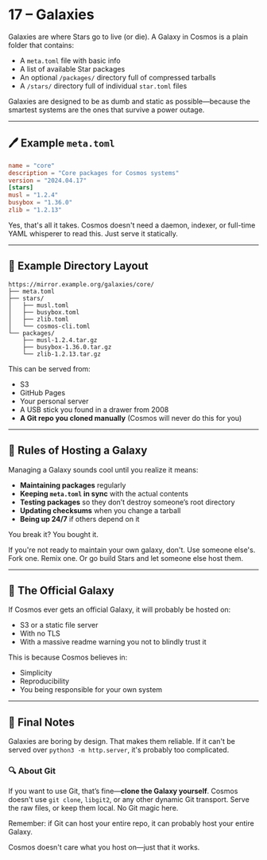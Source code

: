 # 17 – Galaxies

Galaxies are where Stars go to live (or die). A Galaxy in Cosmos is a plain folder that contains:

- A `meta.toml` file with basic info
- A list of available Star packages
- An optional `/packages/` directory full of compressed tarballs
- A `/stars/` directory full of individual `star.toml` files

Galaxies are designed to be as dumb and static as possible—because the smartest systems are the ones that survive a power outage.

---

## 🖊️ Example `meta.toml`
```toml
name = "core"
description = "Core packages for Cosmos systems"
version = "2024.04.17"
[stars]
musl = "1.2.4"
busybox = "1.36.0"
zlib = "1.2.13"
```

Yes, that's all it takes. Cosmos doesn't need a daemon, indexer, or full-time YAML whisperer to read this. Just serve it statically.

---

## 🔀 Example Directory Layout
```
https://mirror.example.org/galaxies/core/
├── meta.toml
├── stars/
│   ├── musl.toml
│   ├── busybox.toml
│   ├── zlib.toml
│   └── cosmos-cli.toml
└── packages/
    ├── musl-1.2.4.tar.gz
    ├── busybox-1.36.0.tar.gz
    └── zlib-1.2.13.tar.gz
```

This can be served from:

- S3
- GitHub Pages
- Your personal server
- A USB stick you found in a drawer from 2008
- **A Git repo you cloned manually** (Cosmos will never do this for you)

---

## 🚫 Rules of Hosting a Galaxy
Managing a Galaxy sounds cool until you realize it means:

- **Maintaining packages** regularly
- **Keeping `meta.toml` in sync** with the actual contents
- **Testing packages** so they don’t destroy someone’s root directory
- **Updating checksums** when you change a tarball
- **Being up 24/7** if others depend on it

You break it? You bought it.

If you're not ready to maintain your own galaxy, don't. Use someone else's. Fork one. Remix one. Or go build Stars and let someone else host them.

---

## 🌌 The Official Galaxy
If Cosmos ever gets an official Galaxy, it will probably be hosted on:

- S3 or a static file server
- With no TLS
- With a massive readme warning you not to blindly trust it

This is because Cosmos believes in:

- Simplicity
- Reproducibility
- You being responsible for your own system

---

## 🌊 Final Notes
Galaxies are boring by design. That makes them reliable. If it can't be served over `python3 -m http.server`, it's probably too complicated.

### 🔍 About Git
If you want to use Git, that’s fine—**clone the Galaxy yourself**. Cosmos doesn't use `git clone`, `libgit2`, or any other dynamic Git transport. Serve the raw files, or keep them local. No Git magic here.

Remember: if Git can host your entire repo, it can probably host your entire Galaxy.

Cosmos doesn't care what you host on—just that it works.
